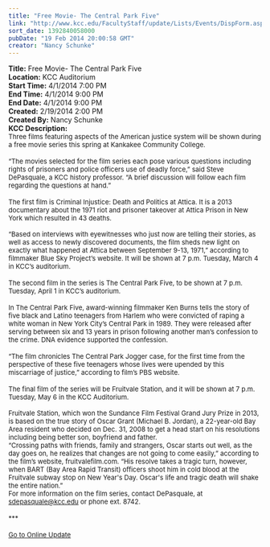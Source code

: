 ```yaml
---
title: "Free Movie- The Central Park Five"
link: "http://www.kcc.edu/FacultyStaff/update/Lists/Events/DispForm.aspx?ID=490"
sort_date: 1392840058000
pubDate: "19 Feb 2014 20:00:58 GMT"
creator: "Nancy Schunke"
---
```


<div><b>Title:</b> Free Movie- The Central Park Five</div>
<div><b>Location:</b> KCC Auditorium</div>
<div><b>Start Time:</b> 4/1/2014 7:00 PM</div>
<div><b>End Time:</b> 4/1/2014 9:00 PM</div>
<div><b>End Date:</b> 4/1/2014 9:00 PM</div>
<div><b>Created:</b> 2/19/2014 2:00 PM</div>
<div><b>Created By:</b> Nancy Schunke</div>
<div><b>KCC Description:</b> <div class="ExternalClass1E4AA9CFF880487BB0E7751F3C72F5D6">
<div>
<div class="ExternalClassF76DAE5888EC4DD8848A732C7A3AE968">
<div><font size="2">Three films featuring aspects of the American justice system will be shown during a free movie series this spring at Kankakee Community College.</font></div>
<div><br /><font size="2">“The movies selected for the film series each pose various questions including rights of prisoners and police officers use of deadly force,” said Steve DePasquale, a KCC history professor. “A brief discussion will follow each film regarding the questions at hand.”</font></div>
<div><br /><font size="2">The first film is Criminal Injustice: Death and Politics at Attica. It is a 2013 documentary about the 1971 riot and prisoner takeover at Attica Prison in New York which resulted in 43 deaths. </font></div>
<div><font size="2"><br /></font></div>
<div><font size="2">“Based on interviews with eyewitnesses who just now are telling their stories, as well as access to newly discovered documents, the film sheds new light on exactly what happened at Attica between September 9-13, 1971,” according to filmmaker Blue Sky Project’s website. It will be shown at 7 p.m. Tuesday, March 4 in KCC’s auditorium. <br /></font></div>
<div><font size="2"></font></div>
<div><font size="2"></font> </div>
<div><font size="2">The second film in the series is The Central Park Five, to be shown at 7 p.m. Tuesday, April 1 in KCC’s auditorium.<br /></font></div>
<div><font size="2"></font> </div>
<div><font size="2">In The Central Park Five, award-winning filmmaker Ken Burns tells the story of five black and Latino teenagers from Harlem who were convicted of raping a white woman in New York City’s Central Park in 1989. They were released after serving between six and 13 years in prison following another man’s confession to the crime. DNA evidence supported the confession. <br /></font></div>
<div><font size="2"></font></div>
<div><font size="2"></font> </div>
<div><font size="2">“The film chronicles The Central Park Jogger case, for the first time from the perspective of these five teenagers whose lives were upended by this miscarriage of justice,” according to film’s PBS website.<br /></font></div>
<div><font size="2"></font> </div>
<div><font size="2">The final film of the series will be Fruitvale Station, and it will be shown at 7 p.m. Tuesday, May 6 in the KCC Auditorium.</font></div>
<div><font size="2"> <br />Fruitvale Station, which won the Sundance Film Festival Grand Jury Prize in 2013, is based on the true story of Oscar Grant (Michael B. Jordan), a 22-year-old Bay Area resident who decided on Dec. 31, 2008 to get a head start on his resolutions including being better son, boyfriend and father.<br /></div></font>
<div><font size="2"></font></div>
<div><font size="2">“Crossing paths with friends, family and strangers, Oscar starts out well, as the day goes on, he realizes that changes are not going to come easily,” according to the film’s website, fruitvalefilm.com. “His resolve takes a tragic turn, however, when BART (Bay Area Rapid Transit) officers shoot him in cold blood at the Fruitvale subway stop on New Year's Day. Oscar's life and tragic death will shake the entire nation.” <br /></font></div>
<div><font size="2">For more information on the film series, contact DePasquale, at </font><a href="mailto:sdepasquale@kcc.edu"><font size="2">sdepasquale@kcc.edu</font></a><font size="2"> or phone ext. 8742. </font></div>
<div><font size="2"></font> </div>
<div><font size="2">***</font></div>
<div><font size="2"></font> </div>
<div><a href="/FacultyStaff/update/Pages/dailyupdate.aspx"><font size="2">Go to Online Update</font></a></div>
<div><font size="2"></font> </div>
<div><font size="2"></font> </div></div></div></div></div>
